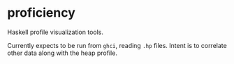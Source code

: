 # proficiency

Haskell profile visualization tools.

Currently expects to be run from `ghci`, reading `.hp` files. Intent is to correlate other data along with the heap profile.
